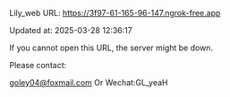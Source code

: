 Lily_web URL: https://3f97-61-165-96-147.ngrok-free.app

Updated at: 2025-03-28 12:36:17

If you cannot open this URL, the server might be down.

Please contact: 

goley04@foxmail.com Or Wechat:GL_yeaH